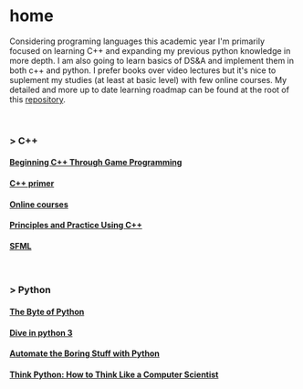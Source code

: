 # home
Considering programing languages this academic year I'm primarily focused on learning C++ and expanding my previous python knowledge in more depth. I am also going to learn basics of DS&A and implement them in both c++ and python. I prefer books over video lectures but it's nice to suplement my studies (at least at basic level) with few online courses. My detailed and more up to date learning roadmap can be found at the root of this [repository](https://github.com/frainfreeze/studying/blob/master/roadmap.txt).

<br>

### > C++

#### [Beginning C++ Through Game Programming](C++/beginnigC++TGP#beginning-c-through-game-programming)

#### [C++ primer](C++/c++primer#c-primer-5-c1114)

#### [Online courses](C++/online-courses#edx-microsoft-dev210x---introduction-to-c)

#### [Principles and Practice Using C++](C++/principles-and-practice-using-c++#programming----principles-and-practice-using-c)

#### [SFML](C++/sfml)



<br>

### > Python

#### [The Byte of Python](python/byteofpython#a-byte-of-python)

#### [Dive in python 3](python/diveinpython#dive-into-python)

#### [Automate the Boring Stuff with Python](python/pythonautomating#automate-the-boring-stuff-with-python)

#### [Think Python: How to Think Like a Computer Scientist](python/thinksCSpython)

<!-- 

<br>

### > DS&A
Literature:
1. Introduction to Algorithms, 3rd Edition


<br>


### > clojure
Literature:

1. [Clojure for the Brave and True](https://www.braveclojure.com/clojure-for-the-brave-and-true/).
2. Clojure in Action, Amit Rathore, 2011.
3. Practical Clojure, L. VanderHart, S. Sierra, 2010.

Other:

> [Clojure-Resources](https://github.com/matthiasn/Clojure-Resources)
> http://clojure-doc.org/

<br>

### > Lua
Literature: 
-->